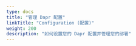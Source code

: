 ```yaml
---
type: docs
title: "管理 Dapr 配置"
linkTitle: "Configuration (配置)"
weight: 200
description: "如何设置您的 Dapr 配置并管理您的部署"
---
```


